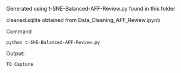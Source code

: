 
Generated using t-SNE-Balanced-AFF-Review.py found in this folder

cleaned.sqlite obtained from Data_Cleaning_AFF_Review.ipynb


Command
```
python t-SNE-Balanced-AFF-Review.py 
```

Output:
```
TO Capture
```